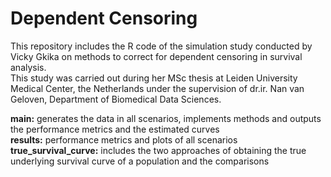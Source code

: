# Dependent Censoring
This repository includes the R code of the simulation study conducted by Vicky Gkika on methods to correct for dependent censoring in survival analysis. \
This study was carried out during her MSc thesis at Leiden University Medical Center, the Netherlands under the supervision of dr.ir. Nan van Geloven, Department of Biomedical Data Sciences.

**main:** generates the data in all scenarios, implements methods and outputs the performance metrics and the estimated curves \
**results:** performance metrics and plots of all scenarios \
**true_survival_curve:** includes the two approaches of obtaining the true underlying survival curve of a population and the comparisons
